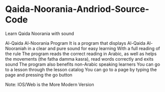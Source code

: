 # Qaida-Noorania-Andriod-Source-Code

Learn Qaida Noorania with sound

Al-Qaida Al-Noorania Program
It is a program that displays Al-Qaida Al-Nooraniah in a clear and pure sound for easy learning
With a full reading of the rule
The program reads the correct reading in Arabic, as well as helps the movements (the fatha damma kasra), read words correctly and exits sound
The program also benefits non-Arabic speaking learners
You can go to a lesson through the lesson catalog
You can go to a page by typing the page and pressing the go button

Note: IOS/Web is the More Modern Version
